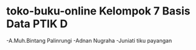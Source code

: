 # toko-buku-online Kelompok 7 Basis Data PTIK D
-A.Muh.Bintang Palinrungi
-Adnan Nugraha
-Juniati tiku payangan
